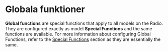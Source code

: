 # Globala funktioner

**Global functions** are special functions that apply to all models on the Radio. They are configured exactly as model **Special Functions** and the same functions are available. For more information about configuring Global Functions, refer to the [Special Functions](../model-settings/special-functions.md) section as they are essentially the same.

